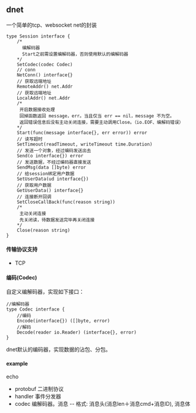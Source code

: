 ## dnet

一个简单的tcp、websocket net的封装

```
type Session interface {
	/*
	  编解码器
	  Start之前需设置编解码器，否则使用默认的编解码器
	*/
	SetCodec(codec Codec)
	// conn
	NetConn() interface{}
	// 获取远端地址
	RemoteAddr() net.Addr
	// 获取远端地址
	LocalAddr() net.Addr
	/*
	 开启数据接收处理
	 回掉函数返回 message，err。当且仅当 err == nil，message 不为空。
	 返回错误信息后没有主动关闭连接，需要主动调用Close。（io.EOF、编解码错误）
	*/
	Start(func(message interface{}, err error)) error
	// 读写超时
	SetTimeout(readTimeout, writeTimeout time.Duration)
	// 发送一个对象，经过编码发送出去
	Send(o interface{}) error
	// 发送数据，不经过编码器直接发送
	SendMsg(data []byte) error
	// 给session绑定用户数据
	SetUserData(ud interface{})
	// 获取用户数据
	GetUserData() interface{}
	// 连接断开回调
	SetCloseCallBack(func(reason string))
	/*
	 主动关闭连接
	 先关闭读，待数据发送完毕再关闭连接
	*/
	Close(reason string)
}
```

#### 传输协议支持

- TCP

#### 编码(Codec)

自定义编解码器，实现如下接口：
```
//编解码器
type Codec interface {
	//编码
	Encode(interface{}) ([]byte, error)
	//解码
	Decode(reader io.Reader) (interface{}, error)
}
```

dnet默认的编码器，实现数据的沾包、分包。

#### example

echo

- protobuf 二进制协议
- handler 事件分发器
- codec 编解码器。消息 -- 格式: 消息头(消息len＋消息cmd+消息ID), 消息体

